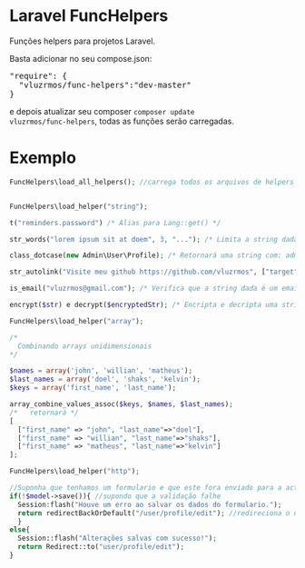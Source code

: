 Laravel FuncHelpers
====================

Funções helpers para projetos Laravel.

Basta adicionar no seu compose.json:

<pre>
"require": {
  "vluzrmos/func-helpers":"dev-master"
}
</pre>

e depois atualizar seu composer <code>composer update vluzrmos/func-helpers</code>, 
todas as funções serão carregadas.

Exemplo
=======
```php
FuncHelpers\load_all_helpers(); //carrega todos os arquivos de helpers
```

```php

FuncHelpers\load_helper("string");

t("reminders.password") /* Alias para Lang::get() */

str_words("lorem ipsum sit at doem", 3, "..."); /* Limita a string dada à 3 palavras (alias para Str::words)*/

class_dotcase(new Admin\User\Profile); /* Retornará uma string com: admin.user.profile */

str_autolink("Visite meu github https://github.com/vluzrmos", ["target"=>"_blank"]); /* Trasforma o link para meu github em uma tag html */

is_email("vluzrmos@gmail.com"); /* Verifica que a string dada é um email válido*/

encrypt($str) e decrypt($encryptedStr); /* Encripta e decripta uma string (alias para Crypt::encrypt e Crypt::decrypt */
```

```php
FuncHelpers\load_helper("array");

/*
  Combinando arrays unidimensionais
*/

$names = array('john', 'willian', 'matheus');
$last_names = array('doel', 'shaks', 'kelvin');
$keys = array('first_name', 'last_name');

array_combine_values_assoc($keys, $names, $last_names);
/*   retornará */
[
  ["first_name" => "john", "last_name"=>"doel"],
  ["first_name" => "willian", "last_name"=>"shaks"],
  ["first_name" => "matheus", "last_name"=>"kelvin"]
];

``` 

```php
FuncHelpers\load_helper("http");

//Suponha que tenhamos um formulario e que este fora enviado para a action no controller e agora vamos tentar salvar
if(!$model->save()){ //supondo que a validação falhe
  Session:flash("Houve um erro ao salvar os dados do formulario.");
  return redirectBackOrDefault("/user/profile/edit"); //redireciona o usuário 
  }
else{
  Session::flash("Alterações salvas com sucesso!");
  return Redirect::to("user/profile/edit");
}
```

